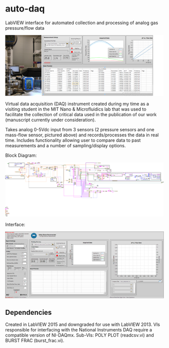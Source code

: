 # auto-daq
LabVIEW interface for automated collection and processing of analog gas pressure/flow data

<p align="center"><img src="img/splash.png"/></p>

Virtual data acquisition (DAQ) instrument created during my time as a visiting student in the MIT Nano & Microfluidics lab that was used to facilitate the collection of critical data used in the publication of our work (manuscript currently under consideration).

Takes analog 0-5Vdc input from 3 sensors (2 pressure sensors and one mass-flow sensor, pictured above) and records/processes the data in real time.
Includes functionality allowing user to compare data to past measurements and a number of sampling/display options.

Block Diagram:

![VI Block Diagram](img/block.png)

Interface:

![Front Panel](img/gui.png)

## Dependencies
Created in LabVIEW 2015 and downgraded for use with LabVIEW 2013. VIs responsible for interfacing with the National Instruments DAQ require a compatible version of NI-DAQmx. Sub-VIs: POLY PLOT (readcsv.vi) and BURST FRAC (burst_frac.vi).

